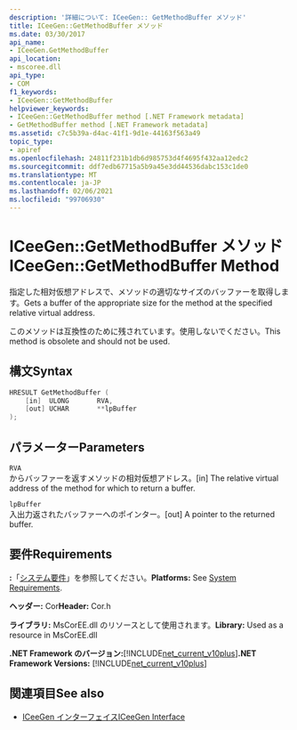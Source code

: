 ```yaml
---
description: '詳細について: ICeeGen:: GetMethodBuffer メソッド'
title: ICeeGen::GetMethodBuffer メソッド
ms.date: 03/30/2017
api_name:
- ICeeGen.GetMethodBuffer
api_location:
- mscoree.dll
api_type:
- COM
f1_keywords:
- ICeeGen::GetMethodBuffer
helpviewer_keywords:
- ICeeGen::GetMethodBuffer method [.NET Framework metadata]
- GetMethodBuffer method [.NET Framework metadata]
ms.assetid: c7c5b39a-d4ac-41f1-9d1e-44163f563a49
topic_type:
- apiref
ms.openlocfilehash: 24811f231b1db6d985753d4f4695f432aa12edc2
ms.sourcegitcommit: ddf7edb67715a5b9a45e3dd44536dabc153c1de0
ms.translationtype: MT
ms.contentlocale: ja-JP
ms.lasthandoff: 02/06/2021
ms.locfileid: "99706930"
---
```

# <a name="iceegengetmethodbuffer-method"></a><span data-ttu-id="fc82c-103">ICeeGen::GetMethodBuffer メソッド</span><span class="sxs-lookup"><span data-stu-id="fc82c-103">ICeeGen::GetMethodBuffer Method</span></span>

<span data-ttu-id="fc82c-104">指定した相対仮想アドレスで、メソッドの適切なサイズのバッファーを取得します。</span><span class="sxs-lookup"><span data-stu-id="fc82c-104">Gets a buffer of the appropriate size for the method at the specified relative virtual address.</span></span>  
  
 <span data-ttu-id="fc82c-105">このメソッドは互換性のために残されています。使用しないでください。</span><span class="sxs-lookup"><span data-stu-id="fc82c-105">This method is obsolete and should not be used.</span></span>  
  
## <a name="syntax"></a><span data-ttu-id="fc82c-106">構文</span><span class="sxs-lookup"><span data-stu-id="fc82c-106">Syntax</span></span>  
  
```cpp  
HRESULT GetMethodBuffer (  
    [in]  ULONG       RVA,  
    [out] UCHAR       **lpBuffer  
);  
```  
  
## <a name="parameters"></a><span data-ttu-id="fc82c-107">パラメーター</span><span class="sxs-lookup"><span data-stu-id="fc82c-107">Parameters</span></span>  

 `RVA`  
 <span data-ttu-id="fc82c-108">からバッファーを返すメソッドの相対仮想アドレス。</span><span class="sxs-lookup"><span data-stu-id="fc82c-108">[in] The relative virtual address of the method for which to return a buffer.</span></span>  
  
 `lpBuffer`  
 <span data-ttu-id="fc82c-109">入出力返されたバッファーへのポインター。</span><span class="sxs-lookup"><span data-stu-id="fc82c-109">[out] A pointer to the returned buffer.</span></span>  
  
## <a name="requirements"></a><span data-ttu-id="fc82c-110">要件</span><span class="sxs-lookup"><span data-stu-id="fc82c-110">Requirements</span></span>  

 <span data-ttu-id="fc82c-111">**:**「[システム要件](../../get-started/system-requirements.md)」を参照してください。</span><span class="sxs-lookup"><span data-stu-id="fc82c-111">**Platforms:** See [System Requirements](../../get-started/system-requirements.md).</span></span>  
  
 <span data-ttu-id="fc82c-112">**ヘッダー:** Cor</span><span class="sxs-lookup"><span data-stu-id="fc82c-112">**Header:** Cor.h</span></span>  
  
 <span data-ttu-id="fc82c-113">**ライブラリ:** MsCorEE.dll のリソースとして使用されます。</span><span class="sxs-lookup"><span data-stu-id="fc82c-113">**Library:** Used as a resource in MsCorEE.dll</span></span>  
  
 <span data-ttu-id="fc82c-114">**.NET Framework のバージョン:**[!INCLUDE[net_current_v10plus](../../../../includes/net-current-v10plus-md.md)]</span><span class="sxs-lookup"><span data-stu-id="fc82c-114">**.NET Framework Versions:** [!INCLUDE[net_current_v10plus](../../../../includes/net-current-v10plus-md.md)]</span></span>  
  
## <a name="see-also"></a><span data-ttu-id="fc82c-115">関連項目</span><span class="sxs-lookup"><span data-stu-id="fc82c-115">See also</span></span>

- [<span data-ttu-id="fc82c-116">ICeeGen インターフェイス</span><span class="sxs-lookup"><span data-stu-id="fc82c-116">ICeeGen Interface</span></span>](iceegen-interface.md)
